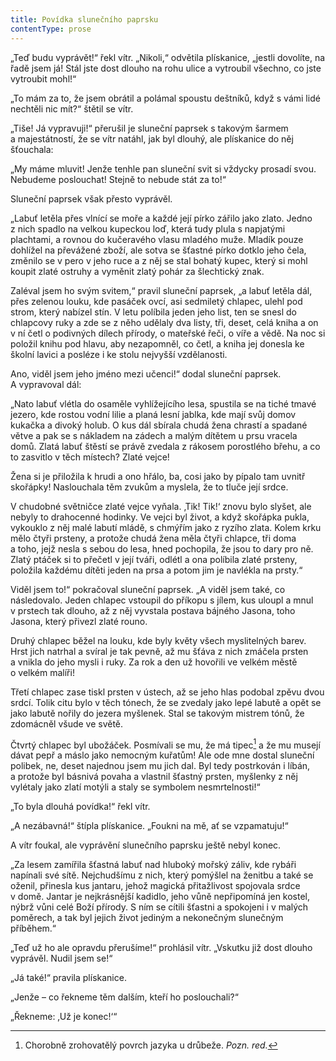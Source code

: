 ```yaml
---
title: Povídka slunečního paprsku
contentType: prose
---
```


<section>

„Teď budu vyprávět!“ řekl vítr. „Nikoli,“ odvětila plískanice, „jestli dovolíte, na řadě jsem já! Stál jste dost dlouho na rohu ulice a vytroubil všechno, co jste vytroubit mohl!“

„To mám za to, že jsem obrátil a polámal spoustu deštníků, když s vámi lidé nechtěli nic mít?“ štětil se vítr.

„Tiše! Já vypravuji!“ přerušil je sluneční paprsek s takovým šarmem a majestátností, že se vítr natáhl, jak byl dlouhý, ale plískanice do něj šťouchala:

„My máme mluvit! Jenže tenhle pan sluneční svit si vždycky prosadí svou. Nebudeme poslouchat! Stejně to nebude stát za to!“

Sluneční paprsek však přesto vyprávěl.

„Labuť letěla přes vlnící se moře a každé její pírko zářilo jako zlato. Jedno z nich spadlo na velkou kupeckou loď, která tudy plula s napjatými plachtami, a rovnou do kučeravého vlasu mladého muže. Mladík pouze dohlížel na převážené zboží, ale sotva se šťastné pírko dotklo jeho čela, změnilo se v pero v jeho ruce a z něj se stal bohatý kupec, který si mohl koupit zlaté ostruhy a vyměnit zlatý pohár za šlechtický znak.

Zaléval jsem ho svým svitem,“ pravil sluneční paprsek, „a labuť letěla dál, přes zelenou louku, kde pasáček ovcí, asi sedmiletý chlapec, ulehl pod strom, který nabízel stín. V letu políbila jeden jeho list, ten se snesl do chlapcovy ruky a zde se z něho udělaly dva listy, tři, deset, celá kniha a on v ní četl o podivných dílech přírody, o mateřské řeči, o víře a vědě. Na noc si položil knihu pod hlavu, aby nezapomněl, co četl, a kniha jej donesla ke školní lavici a posléze i ke stolu nejvyšší vzdělanosti.

Ano, viděl jsem jeho jméno mezi učenci!“ dodal sluneční paprsek. A vypravoval dál:

„Nato labuť vlétla do osaměle vyhlížejícího lesa, spustila se na tiché tmavé jezero, kde rostou vodní lilie a planá lesní jablka, kde mají svůj domov kukačka a divoký holub. O kus dál sbírala chudá žena chrastí a spadané větve a pak se s nákladem na zádech a malým dítětem u prsu vracela domů. Zlatá labuť štěstí se právě zvedala z rákosem porostlého břehu, a co to zasvitlo v těch místech? Zlaté vejce!

Žena si je přiložila k hrudi a ono hřálo, ba, cosi jako by pípalo tam uvnitř skořápky! Naslouchala těm zvukům a myslela, že to tluče její srdce.

V chudobné světničce zlaté vejce vyňala. ‚Tik! Tik!‘ znovu bylo slyšet, ale nebyly to drahocenné hodinky. Ve vejci byl život, a když skořápka pukla, vykouklo z něj malé labutí mládě, s chmýřím jako z ryzího zlata. Kolem krku mělo čtyři prsteny, a protože chudá žena měla čtyři chlapce, tři doma a toho, jejž nesla s sebou do lesa, hned pochopila, že jsou to dary pro ně. Zlatý ptáček si to přečetl v její tváři, odlétl a ona políbila zlaté prsteny, položila každému dítěti jeden na prsa a potom jim je navlékla na prsty.“

Viděl jsem to!“ pokračoval sluneční paprsek. „A viděl jsem také, co následovalo. Jeden chlapec vstoupil do příkopu s jílem, kus uloupl a mnul v prstech tak dlouho, až z něj vyvstala postava bájného Jasona, toho Jasona, který přivezl zlaté rouno.

Druhý chlapec běžel na louku, kde byly květy všech myslitelných barev. Hrst jich natrhal a svíral je tak pevně, až mu šťáva z nich zmáčela prsten a vnikla do jeho mysli i ruky. Za rok a den už hovořili ve velkém městě o velkém malíři!

Třetí chlapec zase tiskl prsten v ústech, až se jeho hlas podobal zpěvu dvou srdcí. Tolik citu bylo v těch tónech, že se zvedaly jako lepé labutě a opět se jako labutě nořily do jezera myšlenek. Stal se takovým mistrem tónů, že zdomácněl všude ve světě.

Čtvrtý chlapec byl ubožáček. Posmívali se mu, že má tipec[^19] a že mu musejí dávat pepř a máslo jako nemocným kuřatům! Ale ode mne dostal sluneční polibek, ne, deset najednou jsem mu jich dal. Byl tedy postrkován i líbán, a protože byl básnivá povaha a vlastnil šťastný prsten, myšlenky z něj vylétaly jako zlatí motýli a staly se symbolem nesmrtelnosti!“

„To byla dlouhá povídka!“ řekl vítr.

„A nezábavná!“ štípla plískanice. „Foukni na mě, ať se vzpamatuju!“

A vítr foukal, ale vyprávění slunečního paprsku ještě nebyl konec.

„Za lesem zamířila šťastná labuť nad hluboký mořský záliv, kde rybáři napínali své sítě. Nejchudšímu z nich, který pomýšlel na ženitbu a také se oženil, přinesla kus jantaru, jehož magická přitažlivost spojovala srdce v domě. Jantar je nejkrásnější kadidlo, jeho vůně nepřipomíná jen kostel, nýbrž vůni celé Boží přírody. S ním se cítili šťastni a spokojeni i v malých poměrech, a tak byl jejich život jediným a nekonečným slunečným příběhem.“

„Teď už ho ale opravdu přerušíme!“ prohlásil vítr. „Vskutku již dost dlouho vyprávěl. Nudil jsem se!“

„Já také!“ pravila plískanice.

„Jenže – co řekneme těm dalším, kteří ho poslouchali?“

„Řekneme: ‚Už je konec!‘“

[^19]: Chorobně zrohovatělý povrch jazyka u drůbeže. _Pozn. red._

</section>

